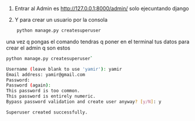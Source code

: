 1) Entrar al Admin es  http://127.0.0.1:8000/admin/ solo ejecuntando django 


2) Y para crear un usuario por la consola 

````bash
    python manage.py createsuperuser
````

una vez q pongas el comando tendras q poner en el terminal tus datos para crear el admin q son estos 

````bash
python manage.py createsuperuser`

Username (leave blank to use 'yamir'): yamir
Email address: yamir@gmail.com
Password: 
Password (again):
This password is too common.
This password is entirely numeric.
Bypass password validation and create user anyway? [y/N]: y

Superuser created successfully.
````